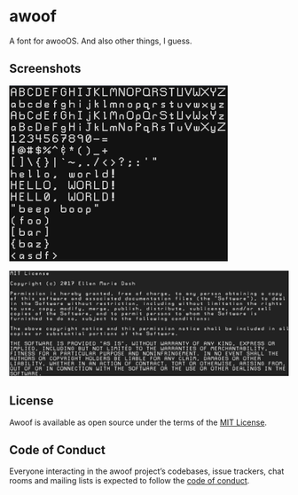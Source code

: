 # awoof

A font for awooOS. And also other things, I guess.

## Screenshots

![](assets/Screenshot_2017-12-19_09-43-54.png)

![](assets/Screenshot_2017-12-19_09-47-43.png)

## License

Awoof is available as open source under the terms of the [MIT License](http://opensource.org/licenses/MIT).

## Code of Conduct

Everyone interacting in the awoof project’s codebases, issue trackers, chat rooms and mailing lists is expected to follow the [code of conduct](https://github.com/duckinator/awoof/blob/master/CODE_OF_CONDUCT.md).
